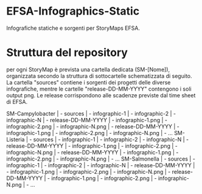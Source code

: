 # EFSA-Infographics-Static
Infografiche statiche e sorgenti per StoryMaps EFSA.

# Struttura del repository

per ogni StoryMap è prevista una cartella dedicata (SM-[Nome]), organizzata secondo la struttura di sottocartelle schematizzata di seguito. 
La cartella "sources" contiene i sorgenti dei progetti delle diverse infografiche, mentre le cartelle "release-DD-MM-YYYY" contengono i soli output png. Le release corrispondono alle scadenze previste dal time sheet di EFSA.

SM-Campylobacter
    | - sources
        | - infographic-1
        | - infographic-2
        | - infographic-N
    | - release-DD-MM-YYYY
        | - infographic-1.png
        | - infographic-2.png
        | - infographic-N.png
    | - release-DD-MM-YYYY
        | - infographic-1.png
        | - infographic-2.png
        | - infographic-N.png
    | - ...
SM-Listeria
    | - sources
        | - infographic-1
        | - infographic-2
        | - infographic-N
    | - release-DD-MM-YYYY
        | - infographic-1.png
        | - infographic-2.png
        | - infographic-N.png
    | - release-DD-MM-YYYY
        | - infographic-1.png
        | - infographic-2.png
        | - infographic-N.png
    | - ...
 SM-Salmonella
    | - sources
        | - infographic-1
        | - infographic-2
        | - infographic-N
    | - release-DD-MM-YYYY
        | - infographic-1.png
        | - infographic-2.png
        | - infographic-N.png
    | - release-DD-MM-YYYY
        | - infographic-1.png
        | - infographic-2.png
        | - infographic-N.png
    | - ...
